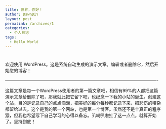 ```yaml
---
title: 世界，你好！
author: DawnDIY
layout: post
permalink: /archives/1
categories:
  - 个人日记
tags:
  - Hello World
---
```

# 

欢迎使用 WordPress。这是系统自动生成的演示文章。编辑或者删除它，然后开始您的博客！

———————————————————————————————————-

这篇文章是每一个WordPress使用者的第一篇文章吧，相信有99%的人都把这篇演示文章给删除了吧，那我就此把它留下吧，也纪念一下我的小站的诞生。创建这个站，目的是记录自己的点点滴滴，把美好的每分每秒都记录下来，把悲伤的嘈杂都留给过去。这个是我的第一个网站，也是第一个博客。虽然还不是个真正的程序猿，但我也希望写下自己学习的心得以备忘。叭喇叭啦扯了这一点点，就算开始了。坚持到底！